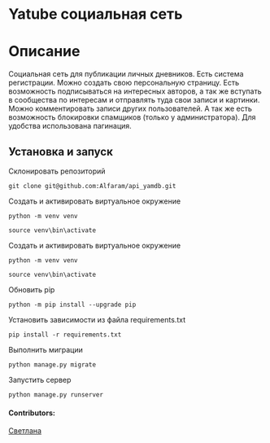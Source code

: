 # Yatube социальная сеть

# Описание

Социальная сеть для публикации личных дневников. Есть система регистрации. Можно создать свою персональную страницу. Есть возможность подписываться на интересных авторов, а так же вступать в сообщества по интересам и отправлять туда свои записи и картинки. Можно комментировать записи других пользователей. А так же есть возможность блокировки спамщиков (только у администратора). Для удобства использована пагинация. 

## Установка и запуск

Склонировать репозиторий

    git clone git@github.com:Alfaram/api_yamdb.git

Создать и активировать виртуальное окружение
    
    python -m venv venv
    
    source venv\bin\activate

Создать и активировать виртуальное окружение
    
    python -m venv venv
    
    source venv\bin\activate

Обновить pip
    
    python -m pip install --upgrade pip

Установить зависимости из файла requirements.txt

    pip install -r requirements.txt

Выполнить миграции

    python manage.py migrate

Запустить сервер

    python manage.py runserver
 
 #### Contributors:

[Светлана](https://github.com/lanazzk)
